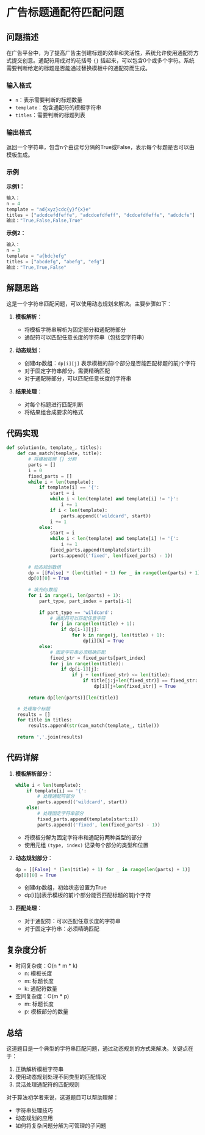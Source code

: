 # 广告标题通配符匹配问题

## 问题描述

在广告平台中，为了提高广告主创建标题的效率和灵活性，系统允许使用通配符方式提交创意。通配符用成对的花括号 `{}` 括起来，可以包含0个或多个字符。系统需要判断给定的标题是否能通过替换模板中的通配符而生成。

### 输入格式
- `n`：表示需要判断的标题数量
- `template`：包含通配符的模板字符串
- `titles`：需要判断的标题列表

### 输出格式
返回一个字符串，包含n个由逗号分隔的True或False，表示每个标题是否可以由模板生成。

### 示例

**示例1：**
```python
输入：
n = 4
template = "ad{xyz}cdc{y}f{x}e"
titles = ["adcdcefdfeffe", "adcdcefdfeff", "dcdcefdfeffe", "adcdcfe"]
输出："True,False,False,True"
```

**示例2：**
```python
输入：
n = 3
template = "a{bdc}efg"
titles = ["abcdefg", "abefg", "efg"]
输出："True,True,False"
```

## 解题思路

这是一个字符串匹配问题，可以使用动态规划来解决。主要步骤如下：

1. **模板解析**：
   - 将模板字符串解析为固定部分和通配符部分
   - 通配符可以匹配任意长度的字符串（包括空字符串）

2. **动态规划**：
   - 创建dp数组：`dp[i][j]` 表示模板的前i个部分是否能匹配标题的前j个字符
   - 对于固定字符串部分，需要精确匹配
   - 对于通配符部分，可以匹配任意长度的字符串

3. **结果处理**：
   - 对每个标题进行匹配判断
   - 将结果组合成要求的格式

## 代码实现

```python
def solution(n, template_, titles):
    def can_match(template, title):
        # 将模板按照 {} 分割
        parts = []
        i = 0
        fixed_parts = []
        while i < len(template):
            if template[i] == '{':
                start = i
                while i < len(template) and template[i] != '}':
                    i += 1
                if i < len(template):
                    parts.append(('wildcard', start))
                i += 1
            else:
                start = i
                while i < len(template) and template[i] != '{':
                    i += 1
                fixed_parts.append(template[start:i])
                parts.append(('fixed', len(fixed_parts) - 1))
        
        # 动态规划数组
        dp = [[False] * (len(title) + 1) for _ in range(len(parts) + 1)]
        dp[0][0] = True
        
        # 填充dp数组
        for i in range(1, len(parts) + 1):
            part_type, part_index = parts[i-1]
            
            if part_type == 'wildcard':
                # 通配符可以匹配任意字符
                for j in range(len(title) + 1):
                    if dp[i-1][j]:
                        for k in range(j, len(title) + 1):
                            dp[i][k] = True
            else:
                # 固定字符串必须精确匹配
                fixed_str = fixed_parts[part_index]
                for j in range(len(title)):
                    if dp[i-1][j]:
                        if j + len(fixed_str) <= len(title):
                            if title[j:j+len(fixed_str)] == fixed_str:
                                dp[i][j+len(fixed_str)] = True
        
        return dp[len(parts)][len(title)]

    # 处理每个标题
    results = []
    for title in titles:
        results.append(str(can_match(template_, title)))
    
    return ','.join(results)
```

## 代码详解

1. **模板解析部分**：
   ```python
   while i < len(template):
       if template[i] == '{':
           # 处理通配符部分
           parts.append(('wildcard', start))
       else:
           # 处理固定字符串部分
           fixed_parts.append(template[start:i])
           parts.append(('fixed', len(fixed_parts) - 1))
   ```
   - 将模板分解为固定字符串和通配符两种类型的部分
   - 使用元组 `(type, index)` 记录每个部分的类型和位置

2. **动态规划部分**：
   ```python
   dp = [[False] * (len(title) + 1) for _ in range(len(parts) + 1)]
   dp[0][0] = True
   ```
   - 创建dp数组，初始状态设置为True
   - dp[i][j]表示模板的前i个部分能否匹配标题的前j个字符

3. **匹配处理**：
   - 对于通配符：可以匹配任意长度的字符串
   - 对于固定字符串：必须精确匹配

## 复杂度分析

- 时间复杂度：O(n * m * k)
  - n: 模板长度
  - m: 标题长度
  - k: 通配符数量
- 空间复杂度：O(m * p)
  - m: 标题长度
  - p: 模板部分的数量

## 总结

这道题目是一个典型的字符串匹配问题，通过动态规划的方式来解决。关键点在于：
1. 正确解析模板字符串
2. 使用动态规划处理不同类型的匹配情况
3. 灵活处理通配符的匹配规则

对于算法初学者来说，这道题目可以帮助理解：
- 字符串处理技巧
- 动态规划的应用
- 如何将复杂问题分解为可管理的子问题
